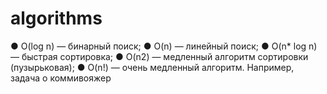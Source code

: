 # algorithms


● O(log n) — бинарный поиск;
● O(n) — линейный поиск;
● O(n* log n) — быстрая сортировка;
● O(n2) — медленный алгоритм сортировки (пузырьковая);
● O(n!) — очень медленный алгоритм. Например, задача о коммивояжер
